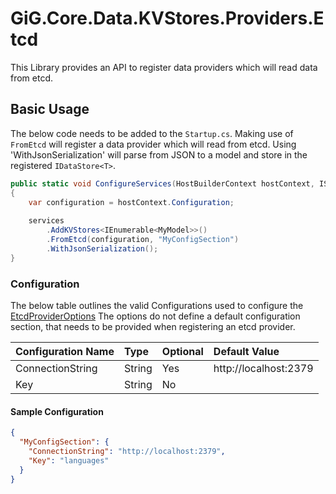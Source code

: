 # GiG.Core.Data.KVStores.Providers.Etcd

This Library provides an API to register data providers which will read data from etcd.

## Basic Usage

The below code needs to be added to the `Startup.cs`. Making use of `FromEtcd` will register a data provider which will read from etcd. Using 'WithJsonSerialization' will parse from JSON to a model and store in the registered `IDataStore<T>`.
 
```csharp
public static void ConfigureServices(HostBuilderContext hostContext, IServiceCollection services)
{
    var configuration = hostContext.Configuration;
    
    services
        .AddKVStores<IEnumerable<MyModel>>()
        .FromEtcd(configuration, "MyConfigSection")
        .WithJsonSerialization();
}
```

### Configuration

The below table outlines the valid Configurations used to configure the [EtcdProviderOptions](../src/GiG.Core.Data.KVStores.Providers.Etcd/Abstractions/EtcdProviderOptions.cs) The options do not define a default configuration section, that needs to be provided when registering an etcd provider.

| Configuration Name | Type   | Optional | Default Value            |
|:-------------------|:-------|:---------|:-------------------------|
| ConnectionString   | String | Yes      | http://localhost:2379    |
| Key                | String | No       |                          |


#### Sample Configuration

```json
{
  "MyConfigSection": {
    "ConnectionString": "http://localhost:2379",
    "Key": "languages"
  }
}
```
